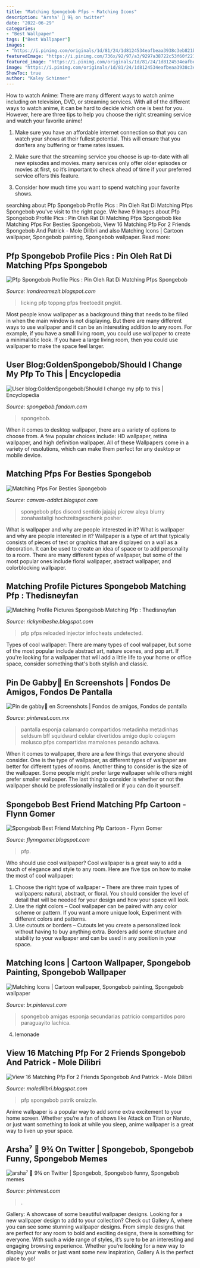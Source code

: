 ```yaml
---
title: "Matching Spongebob Pfps ~ Matching Icons"
description: "Arsha⁷ 🦋 9¾ on twitter"
date: "2022-06-29"
categories:
- "Best Wallpaper"
tags: ["Best Wallpaper"]
images:
- "https://i.pinimg.com/originals/1d/81/24/1d8124534eafbeaa3938c3eb821bf798.png"
featuredImage: "https://i.pinimg.com/736x/92/97/a3/9297a38722c53f60f221107e06aa2b7d.jpg"
featured_image: "https://i.pinimg.com/originals/1d/81/24/1d8124534eafbeaa3938c3eb821bf798.png"
image: "https://i.pinimg.com/originals/1d/81/24/1d8124534eafbeaa3938c3eb821bf798.png"
ShowToc: true
author: "Kaley Schinner"
---
```



How to watch Anime: There are many different ways to watch anime including on television, DVD, or streaming services.
With all of the different ways to watch anime, it can be hard to decide which one is best for you. However, here are three tips to help you choose the right streaming service and watch your favorite anime!
1. Make sure you have an affordable internet connection so that you can watch your shows at their fullest potential. This will ensure that you don’tera any buffering or frame rates issues.

2. Make sure that the streaming service you choose is up-to-date with all new episodes and movies. many services only offer older episodes or movies at first, so it’s important to check ahead of time if your preferred service offers this feature.

3. Consider how much time you want to spend watching your favorite shows.

	

		
searching about Pfp Spongebob Profile Pics : Pin Oleh Rat Di Matching Pfps Spongebob you've visit to the right page. We have 9 Images about Pfp Spongebob Profile Pics : Pin Oleh Rat Di Matching Pfps Spongebob like Matching Pfps For Besties Spongebob, View 16 Matching Pfp For 2 Friends Spongebob And Patrick - Mole Dilibri and also Matching Icons | Cartoon wallpaper, Spongebob painting, Spongebob wallpaper. Read more:
		
    
## Pfp Spongebob Profile Pics : Pin Oleh Rat Di Matching Pfps Spongebob

<img loading=lazy src="https://toppng.com/public/uploads/preview/let-spongebob-lick-your-profile-picture-spongebob-licking-transparent-background-11562905977w9bgkbzsly.png" onerror="this.onerror=null;this.src='https://tse4.mm.bing.net/th?id=OIP.Fli4txoQLCrh6RFpTNMmnwHaHk&amp;pid=15.1';" alt="Pfp Spongebob Profile Pics : Pin Oleh Rat Di Matching Pfps Spongebob">

_Source: irondreamszit.blogspot.com_

>licking pfp toppng pfps freetoedit pngkit. 

	

Most people know wallpaper as a background thing that needs to be filled in when the main window is not displaying. But there are many different ways to use wallpaper and it can be an interesting addition to any room. For example, if you have a small living room, you could use wallpaper to create a minimalistic look. If you have a large living room, then you could use wallpaper to make the space feel larger.

    
## User Blog:GoldenSpongebob/Should I Change My Pfp To This | Encyclopedia

<img loading=lazy src="https://vignette.wikia.nocookie.net/spongebob/images/8/80/SpongeBob_profile_picture_uhhhhhhhhhhhhhh_ok_ummm.png/revision/latest/scale-to-width-down/282?cb=20200831230937" onerror="this.onerror=null;this.src='https://tse4.mm.bing.net/th?id=OIP._MYBlTRNk2qKVnUvXpRa-QAAAA&amp;pid=15.1';" alt="User blog:GoldenSpongebob/Should I change my pfp to this | Encyclopedia">

_Source: spongebob.fandom.com_

>spongebob. 

	

When it comes to desktop wallpaper, there are a variety of options to choose from. A few popular choices include: HD wallpaper, retina wallpaper, and high definition wallpaper. All of these Wallpapers come in a variety of resolutions, which can make them perfect for any desktop or mobile device. 

    
## Matching Pfps For Besties Spongebob

<img loading=lazy src="https://i.pinimg.com/236x/b3/ea/e6/b3eae6b90a770b7ec06b7269f0200036.jpg" onerror="this.onerror=null;this.src='https://tse2.mm.bing.net/th?id=OIP.Bli2o-HgvAt20h5NE4olmwAAAA&amp;pid=15.1';" alt="Matching Pfps For Besties Spongebob">

_Source: canvas-addict.blogspot.com_

>spongebob pfps discord sentido jajajaj picrew aleya blurry zonahastaligi hochzeitsgeschenk posher. 

	

What is wallpaper and why are people interested in it?
What is wallpaper and why are people interested in it?
Wallpaper is a type of art that typically consists of pieces of text or graphics that are displayed on a wall as a decoration. It can be used to create an idea of space or to add personality to a room. There are many different types of wallpaper, but some of the most popular ones include floral wallpaper, abstract wallpaper, and colorblocking wallpaper.

    
## Matching Profile Pictures Spongebob Matching Pfp : Thedisneyfan

<img loading=lazy src="https://i.pinimg.com/736x/9f/50/3f/9f503f1c1d663566def691e4211225f9.jpg" onerror="this.onerror=null;this.src='https://tse3.mm.bing.net/th?id=OIP.ahVxM1068fNpkTnQ7jUGOQHaHb&amp;pid=15.1';" alt="Matching Profile Pictures Spongebob Matching Pfp : Thedisneyfan">

_Source: rickynibeshe.blogspot.com_

>pfp pfps reloaded injector infocheats undetected. 

	

Types of cool wallpaper:
There are many types of cool wallpaper, but some of the most popular include abstract art, nature scenes, and pop art. If you're looking for a wallpaper that will add a little life to your home or office space, consider something that's both stylish and classic.

    
## Pin De Gabby💐 En Screenshots | Fondos De Amigos, Fondos De Pantalla

<img loading=lazy src="https://i.pinimg.com/736x/92/97/a3/9297a38722c53f60f221107e06aa2b7d.jpg" onerror="this.onerror=null;this.src='https://tse1.mm.bing.net/th?id=OIP.npIg0zgS7hPaSC-s2itNXQHaNK&amp;pid=15.1';" alt="Pin de gabby💐 en Screenshots | Fondos de amigos, Fondos de pantalla">

_Source: pinterest.com.mx_

>pantalla esponja calamardo compartidos metadinha metadinhas seldsum bff squidward celular divertidos amigo duplo colagem molusco pfps compartidas mamalones pesando achava. 

	

When it comes to wallpaper, there are a few things that everyone should consider. One is the type of wallpaper, as different types of wallpaper are better for different types of rooms. Another thing to consider is the size of the wallpaper. Some people might prefer large wallpaper while others might prefer smaller wallpaper. The last thing to consider is whether or not the wallpaper should be professionally installed or if you can do it yourself.

    
## Spongebob Best Friend Matching Pfp Cartoon - Flynn Gomer

<img loading=lazy src="https://lh3.googleusercontent.com/proxy/DMIJdV3tzmm-i8rfZXD683WHalwBmEISArtmdLnkIjMKNDn3aMV4u3Pxi-edgJvvNWdeFi-qrydlHPj1ht3o9e4gNlIKmSCwgbQi0DYPlaSuodyWy5FJA161WhZ9TbMi=w1200-h630-p-k-no-nu" onerror="this.onerror=null;this.src='https://tse4.mm.bing.net/th?id=OIP.zhP5NiyREvVflyEXHRk6AwHaIG&amp;pid=15.1';" alt="Spongebob Best Friend Matching Pfp Cartoon - Flynn Gomer">

_Source: flynngomer.blogspot.com_

>pfp. 

	

Who should use cool wallpaper?
Cool wallpaper is a great way to add a touch of elegance and style to any room. Here are five tips on how to make the most of cool wallpaper: 
1) Choose the right type of wallpaper – There are three main types of wallpapers: natural, abstract, or floral. You should consider the level of detail that will be needed for your design and how your space will look. 
2) Use the right colors – Cool wallpaper can be paired with any color scheme or pattern. If you want a more unique look, Experiment with different colors and patterns. 
3) Use cutouts or borders – Cutouts let you create a personalized look without having to buy anything extra. Borders add some structure and stability to your wallpaper and can be used in any position in your space.

    
## Matching Icons | Cartoon Wallpaper, Spongebob Painting, Spongebob Wallpaper

<img loading=lazy src="https://i.pinimg.com/originals/6e/02/24/6e022442896f1a72810308ea3709151c.jpg" onerror="this.onerror=null;this.src='https://tse4.mm.bing.net/th?id=OIP.6o8JciYdszcfU_XuROCmFQHaI1&amp;pid=15.1';" alt="Matching Icons | Cartoon wallpaper, Spongebob painting, Spongebob wallpaper">

_Source: br.pinterest.com_

>spongebob amigas esponja secundarias patricio compartidos poro paraguayito lachica. 

	

4. lemonade 

    
## View 16 Matching Pfp For 2 Friends Spongebob And Patrick - Mole Dilibri

<img loading=lazy src="https://i0.wp.com/pics.me.me/patrik-star-matching-icons-for-you-and-your-best-friend-adil-1566876.png" onerror="this.onerror=null;this.src='https://tse4.mm.bing.net/th?id=OIP.2ceeVdbIW3XiBdm_mFym3QHaHb&amp;pid=15.1';" alt="View 16 Matching Pfp For 2 Friends Spongebob And Patrick - Mole Dilibri">

_Source: moledilibri.blogspot.com_

>pfp spongebob patrik onsizzle. 

	

Anime wallpaper is a popular way to add some extra excitement to your home screen. Whether you’re a fan of shows like Attack on Titan or Naruto, or just want something to look at while you sleep, anime wallpaper is a great way to liven up your space.

    
## Arsha⁷ 🦋 9¾ On Twitter | Spongebob, Spongebob Funny, Spongebob Memes

<img loading=lazy src="https://i.pinimg.com/originals/1d/81/24/1d8124534eafbeaa3938c3eb821bf798.png" onerror="this.onerror=null;this.src='https://tse4.mm.bing.net/th?id=OIP.okW9Vo9v9hEiOqUy_-logAHaHM&amp;pid=15.1';" alt="arsha⁷ 🦋 9¾ on Twitter | Spongebob, Spongebob funny, Spongebob memes">

_Source: pinterest.com_

>. 

	

Gallery: A showcase of some beautiful wallpaper designs.
Looking for a new wallpaper design to add to your collection? Check out Gallery A, where you can see some stunning wallpaper designs. From simple designs that are perfect for any room to bold and exciting designs, there is something for everyone. With such a wide range of styles, it’s sure to be an interesting and engaging browsing experience. Whether you’re looking for a new way to display your walls or just want some new inspiration, Gallery A is the perfect place to go!





	
	
